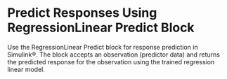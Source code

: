 # **Predict Responses Using RegressionLinear Predict Block**

Use the RegressionLinear Predict block for response prediction in Simulink®. The block accepts an observation (predictor data) and returns the predicted response for the observation using the trained regression linear model.
